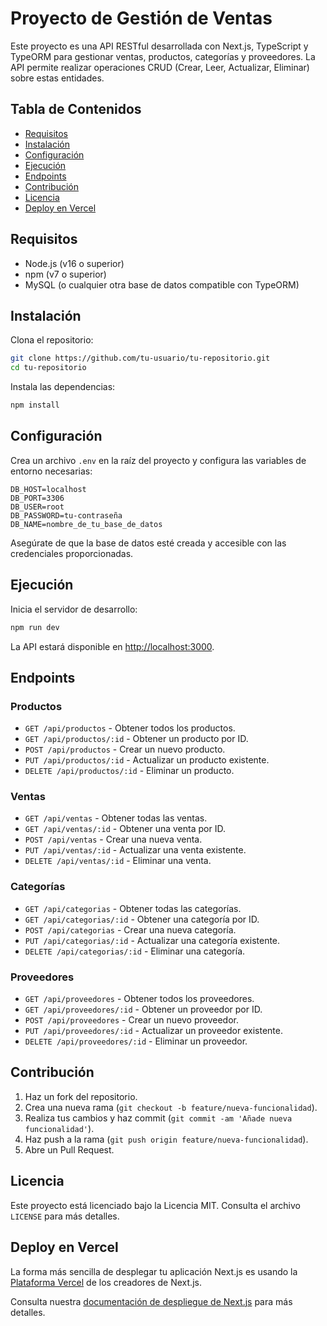# Proyecto de Gestión de Ventas

Este proyecto es una API RESTful desarrollada con Next.js, TypeScript y TypeORM para gestionar ventas, productos, categorías y proveedores. La API permite realizar operaciones CRUD (Crear, Leer, Actualizar, Eliminar) sobre estas entidades.

## Tabla de Contenidos
- [Requisitos](#requisitos)
- [Instalación](#instalación)
- [Configuración](#configuración)
- [Ejecución](#ejecución)
- [Endpoints](#endpoints)
- [Contribución](#contribución)
- [Licencia](#licencia)
- [Deploy en Vercel](#deploy-en-vercel)

## Requisitos
- Node.js (v16 o superior)
- npm (v7 o superior)
- MySQL (o cualquier otra base de datos compatible con TypeORM)

## Instalación
Clona el repositorio:

```bash
git clone https://github.com/tu-usuario/tu-repositorio.git
cd tu-repositorio
```

Instala las dependencias:

```bash
npm install
```

## Configuración
Crea un archivo `.env` en la raíz del proyecto y configura las variables de entorno necesarias:

```env
DB_HOST=localhost
DB_PORT=3306
DB_USER=root
DB_PASSWORD=tu-contraseña
DB_NAME=nombre_de_tu_base_de_datos
```

Asegúrate de que la base de datos esté creada y accesible con las credenciales proporcionadas.

## Ejecución
Inicia el servidor de desarrollo:

```bash
npm run dev
```

La API estará disponible en [http://localhost:3000](http://localhost:3000).

## Endpoints

### Productos
- `GET /api/productos` - Obtener todos los productos.
- `GET /api/productos/:id` - Obtener un producto por ID.
- `POST /api/productos` - Crear un nuevo producto.
- `PUT /api/productos/:id` - Actualizar un producto existente.
- `DELETE /api/productos/:id` - Eliminar un producto.

### Ventas
- `GET /api/ventas` - Obtener todas las ventas.
- `GET /api/ventas/:id` - Obtener una venta por ID.
- `POST /api/ventas` - Crear una nueva venta.
- `PUT /api/ventas/:id` - Actualizar una venta existente.
- `DELETE /api/ventas/:id` - Eliminar una venta.

### Categorías
- `GET /api/categorias` - Obtener todas las categorías.
- `GET /api/categorias/:id` - Obtener una categoría por ID.
- `POST /api/categorias` - Crear una nueva categoría.
- `PUT /api/categorias/:id` - Actualizar una categoría existente.
- `DELETE /api/categorias/:id` - Eliminar una categoría.

### Proveedores
- `GET /api/proveedores` - Obtener todos los proveedores.
- `GET /api/proveedores/:id` - Obtener un proveedor por ID.
- `POST /api/proveedores` - Crear un nuevo proveedor.
- `PUT /api/proveedores/:id` - Actualizar un proveedor existente.
- `DELETE /api/proveedores/:id` - Eliminar un proveedor.

## Contribución
1. Haz un fork del repositorio.
2. Crea una nueva rama (`git checkout -b feature/nueva-funcionalidad`).
3. Realiza tus cambios y haz commit (`git commit -am 'Añade nueva funcionalidad'`).
4. Haz push a la rama (`git push origin feature/nueva-funcionalidad`).
5. Abre un Pull Request.

## Licencia
Este proyecto está licenciado bajo la Licencia MIT. Consulta el archivo `LICENSE` para más detalles.

## Deploy en Vercel

La forma más sencilla de desplegar tu aplicación Next.js es usando la [Plataforma Vercel](https://vercel.com/new?utm_medium=default-template&filter=next.js&utm_source=create-next-app&utm_campaign=create-next-app-readme) de los creadores de Next.js.

Consulta nuestra [documentación de despliegue de Next.js](https://nextjs.org/docs/app/building-your-application/deploying) para más detalles.


